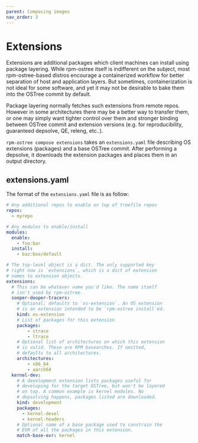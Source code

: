 ```yaml
---
parent: Composing images
nav_order: 3
---
```


# Extensions

Extensions are additional packages which client machines can
install using package layering. While rpm-ostree itself is
indifferent on the subject, most rpm-ostree-based distros
encourage a containerized workflow for better separation of
host and application layers. But sometimes, containerization
is not ideal for some software, and yet it may not be
desirable to bake them into the OSTree commit by default.

Package layering normally fetches such extensions from
remote repos. However in some architectures there may be a
better way to transfer them, or one may simply want tighter
control over them and stronger binding between OSTree commit
and extension versions (e.g. for reproducibility, guaranteed
depsolve, QE, releng, etc..).

`rpm-ostree compose extensions` takes an `extensions.yaml`
file describing OS extensions (packages) and a base OSTree
commit. After performing a depsolve, it downloads the
extension packages and places them in an output directory.

## extensions.yaml

The format of the `extensions.yaml` file is as follow:

```yaml
# Any additional repos to enable on top of treefile repos
repos:
  - myrepo

# Any modules to enable/install
modules:
  enable:
    - foo:bar
  install:
    - baz:boo/default

# The top-level object is a dict. The only supported key
# right now is `extensions`, which is a dict of extension
# names to extension objects.
extensions:
  # This can be whatever name you'd like. The name itself
  # isn't used by rpm-ostree.
  sooper-dooper-tracers:
    # Optional; defaults to `os-extension`. An OS extension
    # is an extension intended to be `rpm-ostree install`ed.
    kind: os-extension
    # List of packages for this extension
    packages:
        - strace
        - ltrace
    # Optional list of architectures on which this extension
    # is valid. These are RPM basearches. If omitted,
    # defaults to all architectures.
    architectures:
        - x86_64
        - aarch64
  kernel-dev:
    # A development extension lists packages useful for
    # developing for the target OSTree, but won't be layered
    # on top. A common example is kernel modules. No
    # depsolving happens, packages listed are downloaded.
    kind: development
    packages:
      - kernel-devel
      - kernel-headers
    # Optional name of a base package used to constrain the
    # EVR of all the packages in this extension.
    match-base-evr: kernel
```
